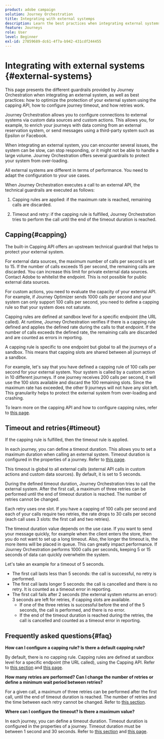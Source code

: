 ```yaml
---
product: adobe campaign
solution: Journey Orchestration
title: Integrating with external systemps
description: Learn the best practices when integrating external systems
feature: Journeys
role: User
level: Beginner
exl-id: 27859689-dc61-4f7a-b942-431cdf244455
---
```

# Integrating with external systems {#external-systems}

This page presents the different guardrails provided by Journey Orchestration when integrating an external system, as well as best practices: how to optimize the protection of your external system using the capping API, how to configure journey timeout, and how retries work. 

Journey Orchestration allows you to configure connections to external systems via custom data sources and custom actions. This allows you, for example, to enrich your journeys with data coming from an external reservation system, or send messages using a third-party system such as Epsilon or Facebook.

When integrating an external system, you can encounter several issues, the system can be slow, can stop responding, or it might not be able to handle a large volume. Journey Orchestration offers several guardrails to protect your system from over-loading.

All external systems are different in terms of performance. You need to adapt the configuration to your use cases.

When Journey Orchestration executes a call to an external API, the technical guardrails are executed as follows:

1. Capping rules are applied: if the maximum rate is reached, remaining calls are discarded.

2. Timeout and retry: if the capping rule is fulfilled, Journey Orchestration tries to perform the call until the end of the timeout duration is reached. 

## Capping{#capping}

The built-in Capping API offers an upstream technical guardrail that helps to protect your external system. 

For external data sources, the maximum number of calls per second is set to 15. If the number of calls exceeds 15 per second, the remaining calls are discarded. You can increase this limit for private external data sources. Contact Adobe to whitelist the endpoint. This is not possible for public external data sources.

For custom actions, you need to evaluate the capacity of your external API. For example, if Journey Optimizer sends 1000 calls per second and your system can only support 100 calls per second, you need to define a capping rule so that your system does not saturate.

Capping rules are defined at sandbox level for a specific endpoint (the URL called). At runtime, Journey Orchestration verifies if there is a capping rule defined and applies the defined rate during the calls to that endpoint. If the number of calls exceeds the defined rate, the remaining calls are discarded and are counted as errors in reporting.

A capping rule is specific to one endpoint but global to all the journeys of a sandbox. This means that capping slots are shared between all journeys of a sandbox.

For example, let's say that you have defined a capping rule of 100 calls per second for your external system. Your system is called by a custom action in 10 different journeys. If one journey receives 200 calls per second, it will use the 100 slots available and discard the 100 remaining slots. Since the maximum rate has exceeded, the other 9 journeys will not have any slot left. This granularity helps to protect the external system from over-loading and crashing. 

To learn more on the capping API and how to configure capping rules, refer to [this page](../api/capping.md). 

## Timeout and retries{#timeout}

If the capping rule is fulfilled, then the timeout rule is applied.

In each journey, you can define a timeout duration. This allows you to set a maximum duration when calling an external system. Timeout duration is configured in the properties of a journey. Refer to [this page](../building-journeys/changing-properties.md#timeout_and_error).

This timeout is global to all external calls (external API calls in custom actions and custom data sources). By default, it is set to 5 seconds. 

During the defined timeout duration, Journey Orchestration tries to call the external system. After the first call, a maximum of three retries can be performed until the end of timeout duration is reached. The number of retries cannot be changed. 

Each retry uses one slot. If you have a capping of 100 calls per second and each of your calls require two retries, the rate drops to 30 calls per second (each call uses 3 slots: the first call and two retries). 

The timeout duration value depends on the use case. If you want to send your message quickly, for example when the client enters the store, then you do not want to set up a long timeout. Also, the longer the timeout is, the more items will be placed in queue. This can greatly impact performance. If Journey Orchestration performs 1000 calls per seconds, keeping 5 or 15 seconds of data can quickly overwhelm the system.

Let's take an example for a timeout of 5 seconds.

* The first call lasts less than 5 seconds: the call is successful, no retry is performed.
* The first call lasts longer 5 seconds: the call is cancelled and there is no retry. It is counted as a timeout error in reporting. 
* The first call fails after 2 seconds (the external system returns an error): 3 seconds are left for retries, if capping slots are available.
    * If one of the three retries is successful before the end of the 5 seconds, the call is performed, and there is no error.
    * If the end of the timeout duration is reached during the retries, the call is cancelled and counted as a timeout error in reporting. 

## Frequently asked questions{#faq}

**How can I configure a capping rule? Is there a default capping rule?**

By default, there is no capping rule. Capping rules are defined at sandbox level for a specific endpoint (the URL called), using the Capping API. Refer to [this section](../about/external-systems.md#capping) and [this page](../api/capping.md). 

**How many retries are performed? Can I change the number of retries or define a minimum wait period between retries?**

For a given call, a maximum of three retries can be performed after the first call, until the end of timeout duration is reached. The number of retries and the time between each retry cannot be changed. Refer to [this section](../about/external-systems.md#timeout). 

**Where can I configure the timeout? Is there a maximum value?**

In each journey, you can define a timeout duration. Timeout duration is configured in the properties of a journey. Timeout duration must be between 1 second and 30 seconds. Refer to [this section](../about/external-systems.md#timeout) and [this page](../building-journeys/changing-properties.md#timeout_and_error). 